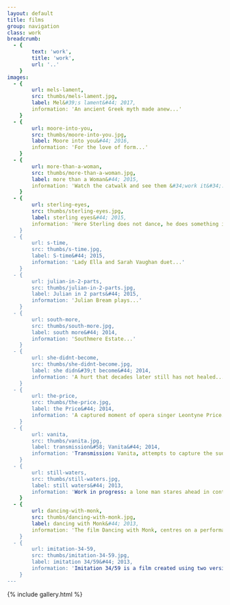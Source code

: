 ```yaml
---
layout: default
title: films
group: navigation
class: work
breadcrumb:
  - {
  		text: 'work',
  		title: 'work',
  		url: '..'
	}
images:
  - {
		url: mels-lament, 
		src: thumbs/mels-lament.jpg,
		label: Mel&#39;s lament&#44; 2017,
		information: 'An ancient Greek myth made anew...'
	}
  - {
		url: moore-into-you, 
		src: thumbs/moore-into-you.jpg,
		label: Moore into you&#44; 2016,
		information: 'For the love of form...'
	}
  - {
		url: more-than-a-woman, 
		src: thumbs/more-than-a-woman.jpg,
		label: more than a Woman&#44; 2015,
		information: 'Watch the catwalk and see them &#34;work it&#34;...'
	}
  - {
		url: sterling-eyes, 
		src: thumbs/sterling-eyes.jpg,
		label: sterling eyes&#44; 2015,
		information: 'Here Sterling does not dance, he does something instead...'
	}
  - {
		url: s-time, 
		src: thumbs/s-time.jpg,
		label: S-time&#44; 2015,
		information: 'Lady Ella and Sarah Vaughan duet...'
	}
  - {
		url: julian-in-2-parts, 
		src: thumbs/julian-in-2-parts.jpg,
		label: Julian in 2 parts&#44; 2015,
		information: 'Julian Bream plays...'
	}
  - {
		url: south-more, 
		src: thumbs/south-more.jpg,
		label: south more&#44; 2014,
		information: 'Southmere Estate...'
	}
  - {
		url: she-didnt-become, 
		src: thumbs/she-didnt-become.jpg,
		label: she didn&#39;t become&#44; 2014,
		information: 'A hurt that decades later still has not healed...'
	}
  - {
		url: the-price, 
		src: thumbs/the-price.jpg,
		label: the Price&#44; 2014,
		information: 'A captured moment of opera singer Leontyne Price...'
	}
  - {
		url: vanita, 
		src: thumbs/vanita.jpg,
		label: transmission&#58; Vanita&#44; 2014,
		information: 'Transmission: Vanita, attempts to capture the suddenness of both her appearance and disappearance using one of her few known musical films...'
	}
  - {
		url: still-waters, 
		src: thumbs/still-waters.jpg,
		label: still waters&#44; 2013,
		information: 'Work in progress: a lone man stares ahead in contemplation...'
	}
  - {
		url: dancing-with-monk, 
		src: thumbs/dancing-with-monk.jpg,
		label: dancing with Monk&#44; 2013,
		information: 'The film Dancing with Monk, centres on a performance by the pioneering Jazz musician Thelonius Monk...'
	}
  - {
		url: imitation-34-59, 
		src: thumbs/imitation-34-59.jpg,
		label: imitation 34/59&#44; 2013,
		information: 'Imitation 34/59 is a film created using two versions of the film Imitation of life: the visuals of the black and white 1934 film, and the audio of the 1959 Douglas Sirk colour version...'
	}		
---
```


{% include gallery.html %}
